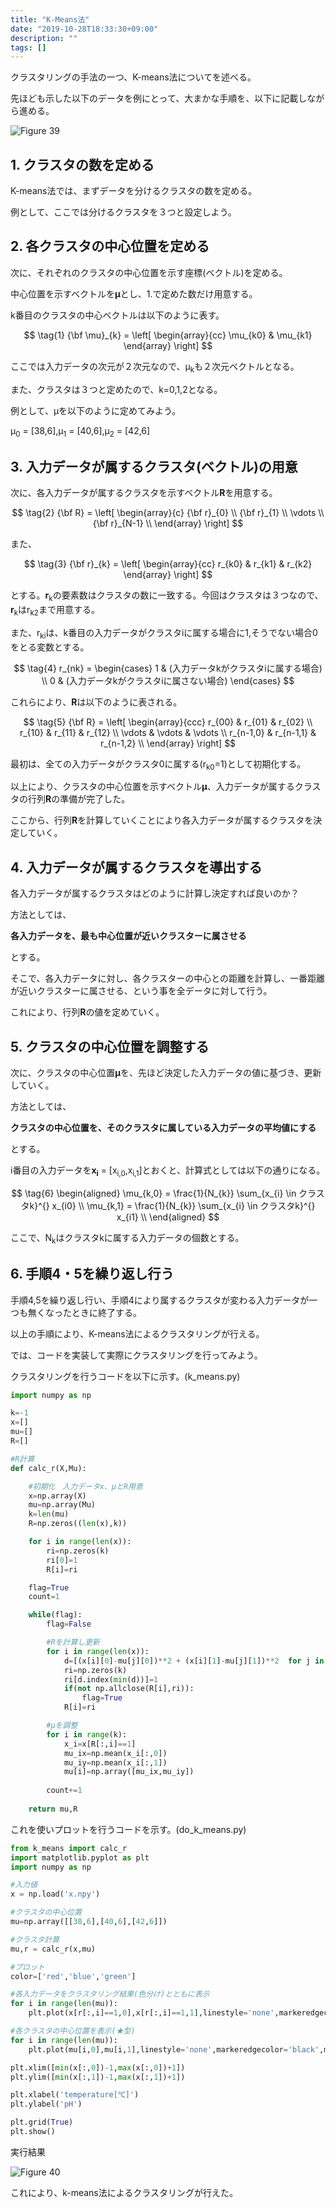```yaml
---
title: "K-Means法"
date: "2019-10-28T18:33:30+09:00"
description: ""
tags: []
---
```


クラスタリングの手法の一つ、K-means法についてを述べる。

先ほども示した以下のデータを例にとって、大まかな手順を、以下に記載しながら進める。

![Figure 39](./Figure_39.png)

## 1. クラスタの数を定める

K-means法では、まずデータを分けるクラスタの数を定める。

例として、ここでは分けるクラスタを３つと設定しよう。


## 2. 各クラスタの中心位置を定める

次に、それぞれのクラスタの中心位置を示す座標(ベクトル)を定める。

中心位置を示すベクトルを<b>μ</b>とし、1.で定めた数だけ用意する。

k番目のクラスタの中心ベクトルは以下のように表す。

$$
\tag{1}  {\bf \mu}_{k}  =  
                \left[
                    \begin{array}{cc}
                    \mu_{k0}  & \mu_{k1} 
                    \end{array}
                \right]
$$

ここでは入力データの次元が２次元なので、μ<sub>k</sub>も２次元ベクトルとなる。

また、クラスタは３つと定めたので、k=0,1,2となる。

例として、μを以下のように定めてみよう。

μ<sub>0</sub> = [38,6],μ<sub>1</sub> = [40,6],μ<sub>2</sub> = [42,6]

## 3. 入力データが属するクラスタ(ベクトル)の用意

次に、各入力データが属するクラスタを示すベクトル<b>R</b>を用意する。

$$
\tag{2}  {\bf R}  =  
                \left[
                    \begin{array}{c}
                    {\bf r}_{0} \\
                    {\bf r}_{1} \\
                    \vdots \\
                    {\bf r}_{N-1} \\
                    \end{array}
                \right]
$$

また、

$$
\tag{3}  {\bf r}_{k}  =  
                \left[
                    \begin{array}{cc}
                    r_{k0}  & r_{k1} & r_{k2}
                    \end{array}
                \right]
$$

とする。<b>r</b><sub>k</sub>の要素数はクラスタの数に一致する。今回はクラスタは３つなので、<b>r</b><sub>k</sub>はr<sub>k2</sub>まで用意する。


また、r<sub>ki</sub>は、k番目の入力データがクラスタiに属する場合に1,そうでない場合0をとる変数とする。

$$
\tag{4}
r_{nk} = 
\begin{cases}
    1 & (入力データkがクラスタiに属する場合)  \\
    0 & (入力データkがクラスタiに属さない場合)
\end{cases}
$$


これらにより、<b>R</b>は以下のように表される。

$$
\tag{5}  {\bf R}  =  
                \left[
                    \begin{array}{ccc}
                    r_{00} & r_{01} & r_{02} \\
                    r_{10} & r_{11} & r_{12} \\
                    \vdots & \vdots & \vdots \\
                    r_{n-1,0} & r_{n-1,1} & r_{n-1,2} \\
                    \end{array}
                \right]
$$

最初は、全ての入力データがクラスタ0に属する(r<sub>k0</sub>=1)として初期化する。

以上により、クラスタの中心位置を示すベクトル<b>μ</b>、入力データが属するクラスタの行列<b>R</b>の準備が完了した。

ここから、行列<b>R</b>を計算していくことにより各入力データが属するクラスタを決定していく。


## 4. 入力データが属するクラスタを導出する

各入力データが属するクラスタはどのように計算し決定すれば良いのか？

方法としては、

**各入力データを、最も中心位置が近いクラスターに属させる**

とする。

そこで、各入力データに対し、各クラスターの中心との距離を計算し、一番距離が近いクラスターに属させる、という事を全データに対して行う。

これにより、行列<b>R</b>の値を定めていく。


## 5. クラスタの中心位置を調整する

次に、クラスタの中心位置<b>μ</b>を、先ほど決定した入力データの値に基づき、更新していく。

方法としては、

**クラスタの中心位置を、そのクラスタに属している入力データの平均値にする**

とする。

i番目の入力データを<b>x<sub>i</sub></b> = [x<sub>i,0</sub>,x<sub>i,1</sub>]とおくと、計算式としては以下の通りになる。

$$
\tag{6}
\begin{aligned}
    \mu_{k,0} = \frac{1}{N_{k}}  \sum_{x_{i} \in クラスタk}^{} x_{i0} \\
    \mu_{k,1} = \frac{1}{N_{k}}  \sum_{x_{i} \in クラスタk}^{} x_{i1} \\
\end{aligned}
$$

ここで、N<sub>k</sub>はクラスタkに属する入力データの個数とする。

## 6. 手順4・5を繰り返し行う

手順4,5を繰り返し行い、手順4により属するクラスタが変わる入力データが一つも無くなったときに終了する。


以上の手順により、K-means法によるクラスタリングが行える。

では、コードを実装して実際にクラスタリングを行ってみよう。

クラスタリングを行うコードを以下に示す。(k_means.py)

```python
import numpy as np

k=-1
x=[]
mu=[]
R=[]

#R計算
def calc_r(X,Mu):

    #初期化　入力データx、μとR用意
    x=np.array(X)
    mu=np.array(Mu)
    k=len(mu)
    R=np.zeros((len(x),k))

    for i in range(len(x)):
        ri=np.zeros(k)
        ri[0]=1
        R[i]=ri

    flag=True
    count=1

    while(flag):
        flag=False

        #Rを計算し更新
        for i in range(len(x)):
            d=[(x[i][0]-mu[j][0])**2 + (x[i][1]-mu[j][1])**2  for j in range(k)]
            ri=np.zeros(k)
            ri[d.index(min(d))]=1
            if(not np.allclose(R[i],ri)):
                flag=True
            R[i]=ri

        #μを調整
        for i in range(k):
            x_i=x[R[:,i]==1]
            mu_ix=np.mean(x_i[:,0])
            mu_iy=np.mean(x_i[:,1])
            mu[i]=np.array([mu_ix,mu_iy])
        
        count+=1
    
    return mu,R
```

これを使いプロットを行うコードを示す。(do_k_means.py)

```python
from k_means import calc_r
import matplotlib.pyplot as plt
import numpy as np

#入力値
x = np.load('x.npy')

#クラスタの中心位置
mu=np.array([[38,6],[40,6],[42,6]])

#クラスタ計算
mu,r = calc_r(x,mu)

#プロット
color=['red','blue','green']

#各入力データをクラスタリング結果(色分け)とともに表示
for i in range(len(mu)):
    plt.plot(x[r[:,i]==1,0],x[r[:,i]==1,1],linestyle='none',markeredgecolor='black',marker='o',color=color[i])

#各クラスタの中心位置を表示(★型)
for i in range(len(mu)):
    plt.plot(mu[i,0],mu[i,1],linestyle='none',markeredgecolor='black',marker='*',color=color[i])

plt.xlim([min(x[:,0])-1,max(x[:,0])+1])
plt.ylim([min(x[:,1])-1,max(x[:,1])+1])

plt.xlabel('temperature[℃]')
plt.ylabel('pH')

plt.grid(True)
plt.show()
```

実行結果

![Figure 40](./Figure_40.png)


これにより、k-means法によるクラスタリングが行えた。